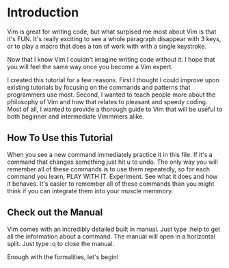 # Introduction

Vim is great for writing code, but what surpised me most about Vim is that
it's FUN. It's really exciting to see a whole paragraph disappear with 3
keys, or to play a macro that does a ton of work with with a single
keystroke.

Now that I know Vim I couldn't imagine writing code without it. I hope that
you will feel the same way once you become a Vim expert.

I created this tutorial for a few reasons. First I thought I could improve
upon existing tutorials by focusing on the commands and patterns that
programmers use most. Second, I wanted to teach people more about the
philosophy of Vim and how that relates to pleasant and speedy coding. Most
of all, I wanted to provide a thorough guide to Vim that will be useful to
both beginner and intermediate Vimmmers alike.


## How To Use this Tutorial

When you see a new command immediately practice it in this file. If it's a
command that changes something just hit u to undo. The only way you will
remember all of these commands is to use them repeatedly, so for each
command you learn, PLAY WITH IT. Experiment. See what it does and how it
behaves. It's easier to remember all of these commands than you might think
if you can integrate them into your muscle memmory.


## Check out the Manual

Vim comes with an incredibly detailed built in manual. Just type :help
<command> to get all the information about a command. The manual will open
in a horizontal split. Just type :q<enter> to close the manual.


Enough with the formalities, let's begin!
